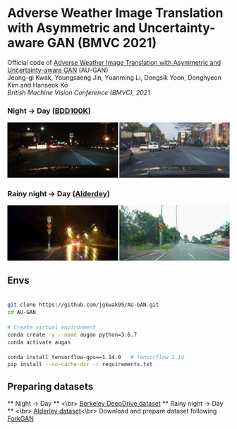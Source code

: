 # Adverse Weather Image Translation with Asymmetric and Uncertainty-aware GAN (BMVC 2021)
Official code of [Adverse Weather Image Translation with Asymmetric and Uncertainty-aware GAN](https://jgkwak95.github.io/) (AU-GAN)\
Jeong-gi Kwak, Youngsaeng Jin, Yuanming Li, Dongsik Yoon, Donghyeon Kim and Hanseok Ko </br>
*British Machine Vision Conference (BMVC), 2021*
</br>

### Night &rarr; Day ([BDD100K](https://bdd-data.berkeley.edu/))
<img src="./assets/augan_bdd.png" width="800">

### Rainy night &rarr; Day ([Alderdey](https://wiki.qut.edu.au/pages/viewpage.action?pageId=181178395))
<img src="./assets/augan_alderley.png" width="800">
</br>


## Envs

```bash

git clone https://github.com/jgkwak95/AU-GAN.git
cd AU-GAN

# Create virtual environment
conda create -y --name augan python=3.6.7
conda activate augan

conda install tensorflow-gpu==1.14.0   # Tensorflow 1.14
pip install --no-cache-dir -r requirements.txt

```

## Preparing datasets

** Night &rarr; Day ** <\br>
[Berkeley DeepDrive dataset](https://bdd-data.berkeley.edu/)
** Rainy night &rarr; Day ** <\br>
[Alderley dataset](https://wiki.qut.edu.au/pages/viewpage.action?pageId=181178395)<\br>
Download and prepare dataset following [ForkGAN](https://github.com/zhengziqiang/ForkGAN)
